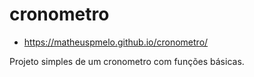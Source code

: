 # cronometro

  - https://matheuspmelo.github.io/cronometro/
  
Projeto simples de um cronometro com funções básicas.
